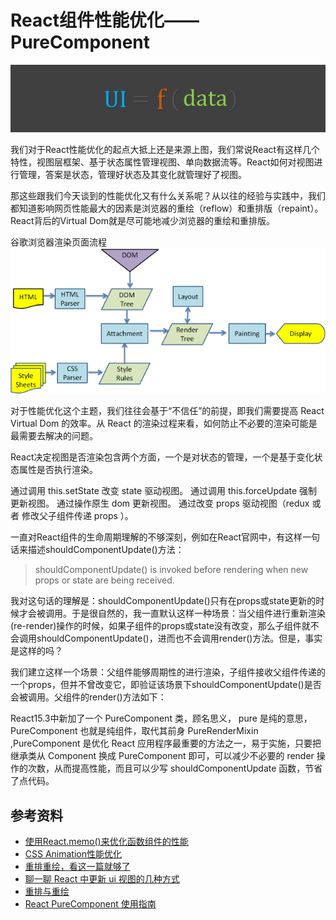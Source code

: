 # React组件性能优化——PureComponent

![](../assets/20191007211702.png)

我们对于React性能优化的起点大抵上还是来源上图，我们常说React有这样几个特性，视图层框架、基于状态属性管理视图、单向数据流等。React如何对视图进行管理，答案是状态，管理好状态及其变化就管理好了视图。

那这些跟我们今天谈到的性能优化又有什么关系呢？从以往的经验与实践中，我们都知道影响网页性能最大的因素是浏览器的重绘（reflow）和重排版（repaint）。React背后的Virtual Dom就是尽可能地减少浏览器的重绘和重排版。

谷歌浏览器渲染页面流程  
![](../assets/chrome-rendering-process-eg.png)

对于性能优化这个主题，我们往往会基于“不信任”的前提，即我们需要提高 React Virtual Dom 的效率。从 React 的渲染过程来看，如何防止不必要的渲染可能是最需要去解决的问题。

React决定视图是否渲染包含两个方面，一个是对状态的管理，一个是基于变化状态属性是否执行渲染。

通过调用 this.setState 改变 state 驱动视图。
通过调用 this.forceUpdate 强制更新视图。
通过操作原生 dom 更新视图。
通过改变 props 驱动视图（redux 或者 修改父子组件传递 props ）。

一直对React组件的生命周期理解的不够深刻，例如在React官网中，有这样一句话来描述shouldComponentUpdate()方法：

> shouldComponentUpdate() is invoked before rendering when new props or state are being received.

我对这句话的理解是：shouldComponentUpdate()只有在props或state更新的时候才会被调用。于是很自然的，我一直默认这样一种场景：当父组件进行重新渲染(re-render)操作的时候，如果子组件的props或state没有改变，那么子组件就不会调用shouldComponentUpdate()，进而也不会调用render()方法。但是，事实是这样的吗？

​ 我们建立这样一个场景：父组件能够周期性的进行渲染，子组件接收父组件传递的一个props，但并不曾改变它，即验证该场景下shouldComponentUpdate()是否会被调用。父组件的render()方法如下：

React15.3中新加了一个 PureComponent 类，顾名思义， pure 是纯的意思，PureComponent 也就是纯组件，取代其前身 PureRenderMixin ,PureComponent 是优化 React 应用程序最重要的方法之一，易于实施，只要把继承类从 Component 换成 PureComponent 即可，可以减少不必要的 render 操作的次数，从而提高性能，而且可以少写 shouldComponentUpdate 函数，节省了点代码。

## 参考资料

* [使用React.memo()来优化函数组件的性能][1]
* [CSS Animation性能优化][2]
* [重排重绘，看这一篇就够了][3]
* [聊一聊 React 中更新 ui 视图的几种方式][5]
* [重排与重绘][4]
* [React PureComponent 使用指南][5]

[1]: https://juejin.im/post/5c8edf626fb9a0710d65c7fc
[2]: https://github.com/amfe/article/issues/47
[3]: https://juejin.im/entry/582f16fca22b9d006b7afd89
[5]: https://juejin.im/post/5bb9c932f265da0aca332226
[4]: https://imweb.io/topic/5c2206a7611a25cc7bf1d848
[5]: https://juejin.im/entry/5934c9bc570c35005b556e1a
